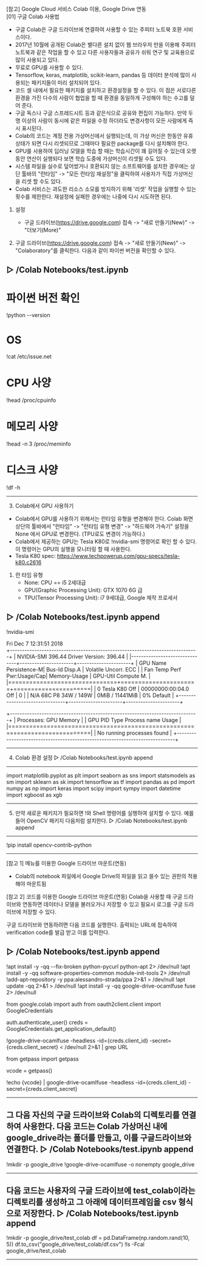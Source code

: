 [참고] Google Cloud 서비스 Colab 이용, Google Drive 연동       
[01] 구글 Colab 사용법
- 구글 Colab은 구글 드라이브에 연결하여 사용할 수 있는 주피터 노트북 호환 서비스이다. 
- 2017년 10월에 공개된 Colab은 별다른 설치 없이 웹 브라우저 만을 이용해 주피터 노트북과 같은
  작업을 할 수 있고 다른 사용자들과 공유가 쉬워 연구 및 교육용으로 많이 사용되고 있다. 
- 무료로 GPU를 사용할 수 있다.
- Tensorflow, keras, matplotlib, scikit-learn, pandas 등 데이터 분석에 많이 사용되는 패키지들이 미리 설치되어 있다.
- 코드 셀 내에서 필요한 패키지를 설치하고 환경설정을 할 수 있다. 
  이 점은 서로다른 환경을 가진 다수의 사람이 협업을 할 때 환경을 동일하게 구성해야 하는 수고를 덜어 준다.
- 구글 독스나 구글 스프레드시트 등과 같은식으로 공유와 편집이 가능하다. 
   만약 두 명 이상의 사람이 동시에 같은 파일을 수정 하더라도 변경사항이 모든 사람에게 즉시 표시된다.
- Colab의 코드는 계정 전용 가상머신에서 실행되는데, 이 가상 머신은 한동안 유휴 상태가 되면 다시 리셋되므로
  그때마다 필요한 package를 다시 설치해야 한다. 
- GPU를 사용하여 딥러닝 모델을 학습 할 때는 학습시간이 꽤 길어질 수 있는데 오랫동안 연산이 실행되다 보면
  학습 도중에 가상머신이 리셋될 수도 있다. 
- 시스템 파일을 실수로 덮어썼거나 호환되지 않는 소프트웨어를 설치한 경우에는 상단 툴바의
  "런타임" -> "모든 런타임 재설정"을 클릭하여 사용자가 직접 가상머신을 리셋 할 수도 있다. 
- Colab 서비스는 과도한 리소스 소모를 방지하기 위해 '리셋' 작업을 실행할 수 있는 횟수를 제한한다. 
  재설정에 실패한 경우에는 나중에 다시 시도하면 된다.

1. 설정
   - 구글 드라이브(https://drive.google.com) 접속 -> "새로 만들기(New)" -> "더보기(More)"











2. 구글 드라이브(https://drive.google.com) 접속 -> "새로 만들기(New)" -> "Colaboratory"를 클릭한다. 
   다음과 같이 파이썬 버전을 확인할 수 있다.
 
▷ /Colab Notebooks/test.ipynb
-------------------------------------------------------------------------------------
# 파이썬 버전 확인
!python --version
 
# OS
!cat /etc/issue.net
 
# CPU 사양
!head /proc/cpuinfo
 
# 메모리 사양
!head -n 3 /proc/meminfo
 
# 디스크 사양
!df -h
  
-------------------------------------------------------------------------------------
  
   
3. Colab에서 GPU 사용하기
- Colab에서 GPU를 사용하기 위해서는 런타임 유형을 변경해야 한다. 
  Colab 화면 상단의 툴바에서 "런타임" -> "런타임 유형 변경" -> "하드웨어 가속기" 설정을 None 에서 GPU로 변경한다. 
  (TPU로도 변경이 가능하다.)
- Colab에서 제공하는 GPU는 Tesla K80로 !nvidia-smi 명령어로 확인 할 수 있다. 
  이 명령어는 GPU의 실행을 모니터링 할 때 사용한다.
- Tesla K80 spec: https://www.techpowerup.com/gpu-specs/tesla-k80.c2616

1) 런 타임 유형
    - None: CPU == i5 2세대급
    - GPU(Graphic Processing Unit): GTX 1070 6G 급
    - TPU(Tensor Processing Unit): i7 9세대급, Google 제작 프로세서  
 
▷ /Colab Notebooks/test.ipynb append
-------------------------------------------------------------------------------------
!nvidia-smi
 
Fri Dec  7 12:31:51 2018       
+-----------------------------------------------------------------------------+
| NVIDIA-SMI 396.44                 Driver Version: 396.44                    |
|-------------------------------+----------------------+----------------------+
| GPU  Name        Persistence-M| Bus-Id        Disp.A | Volatile Uncorr. ECC |
| Fan  Temp  Perf  Pwr:Usage/Cap|         Memory-Usage | GPU-Util  Compute M. |
|===============================+======================+======================|
|   0  Tesla K80           Off  | 00000000:00:04.0 Off |                    0 |
| N/A   68C    P8    34W / 149W |      0MiB / 11441MiB |      0%      Default |
+-------------------------------+----------------------+----------------------+
                                                                               
+-----------------------------------------------------------------------------+
| Processes:                                                       GPU Memory |
|  GPU       PID   Type   Process name                             Usage      |
|=============================================================================|
|  No running processes found                                                 |
+-----------------------------------------------------------------------------+
 
-------------------------------------------------------------------------------------
 
   
4. Colab 환경 설정
▷ /Colab Notebooks/test.ipynb append
-------------------------------------------------------------------------------------
import matplotlib.pyplot as plt
import seaborn as sns
import statsmodels as sm
import sklearn as sk 
import tensorflow as tf
import pandas as pd
import numpy as np
import keras
import scipy
import sympy
import datetime
import xgboost as xgb
 
-------------------------------------------------------------------------------------
 
 
5. 만약 새로운 패키지가 필요하면 !와 Shell 명령어를 실행하여 설치할 수 있다. 
   예를 들어 OpenCV 패키지 다음처럼 설치한다.
▷ /Colab Notebooks/test.ipynb append
-------------------------------------------------------------------------------------
!pip install opencv-contrib-python

-------------------------------------------------------------------------------------




[참고 1] 메뉴를 이용한 Google 드라이브 마운트(연동) 
- Colab의 notebook 파일에서 Google Drive의 파일을 읽고 쓸수 있는 권한의 적용해야 마운트됨





















 
 
 
 
 
[참고 2] 코드를 이용한 Google 드라이브 마운트(연동) 
Colab을 사용할 때 구글 드라이브와 연동하면 데이터나 모델을 불러오거나 저장할 수 있고 
필요시 로그를 구글 드라이브에 저장할 수 있다.
 
구글 드라이브와 연동하려면 다음 코드를 실행한다. 
출력되는 URL에 접속하여 verification code를 발급 받고 이를 입력한다.
 
▷ /Colab Notebooks/test.ipynb append
-------------------------------------------------------------------------------------
!apt install -y -qq --fix-broken python-pycurl python-apt 2> /dev/null
!apt install -y -qq software-properties-common module-init-tools 2> /dev/null
!add-apt-repository -y ppa:alessandro-strada/ppa 2>&1 > /dev/null
!apt update -qq 2>&1 > /dev/null
!apt install -y -qq google-drive-ocamlfuse fuse 2> /dev/null
 
from google.colab import auth
from oauth2client.client import GoogleCredentials
 
auth.authenticate_user()
creds = GoogleCredentials.get_application_default()
 
!google-drive-ocamlfuse -headless -id={creds.client_id} -secret={creds.client_secret} < /dev/null 2>&1 | grep URL
 
from getpass import getpass
 
vcode = getpass()
 
!echo {vcode} | google-drive-ocamlfuse -headless -id={creds.client_id} -secret={creds.client_secret}
  
-------------------------------------------------------------------------------------
 
 
그 다음 자신의 구글 드라이브와 Colab의 디렉토리를 연결하여 사용한다. 
다음 코드는 Colab 가상머신 내에 google_drive라는 폴더를 만들고, 이를 구글드라이브와 연결한다.
▷ /Colab Notebooks/test.ipynb append
-------------------------------------------------------------------------------------
!mkdir -p google_drive
!google-drive-ocamlfuse -o nonempty google_drive
  
-------------------------------------------------------------------------------------
 
다음 코드는 사용자의 구글 드라이브에 test_colab이라는 디렉토리를 생성하고 그 아래에 데이터프레임을 csv 형식으로 저장한다.
▷ /Colab Notebooks/test.ipynb append
-------------------------------------------------------------------------------------
!mkdir -p google_drive/test_colab
df = pd.DataFrame(np.random.rand(10, 5))
df.to_csv("google_drive/test_colab/df.csv")
!ls -Fcal google_drive/test_colab
  
-------------------------------------------------------------------------------------
